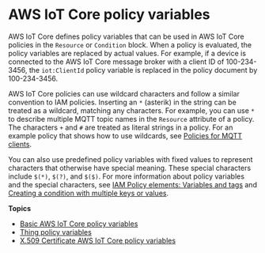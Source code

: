 # AWS IoT Core policy variables<a name="iot-policy-variables"></a>

AWS IoT Core defines policy variables that can be used in AWS IoT Core policies in the `Resource` or `Condition` block\. When a policy is evaluated, the policy variables are replaced by actual values\. For example, if a device is connected to the AWS IoT Core message broker with a client ID of 100\-234\-3456, the `iot:ClientId` policy variable is replaced in the policy document by 100\-234\-3456\.

AWS IoT Core policies can use wildcard characters and follow a similar convention to IAM policies\. Inserting an `*` \(asterik\) in the string can be treated as a wildcard, matching any characters\. For example, you can use `*` to describe multiple MQTT topic names in the `Resource` attribute of a policy\. The characters `+` and `#` are treated as literal strings in a policy\. For an example policy that shows how to use wildcards, see [Policies for MQTT clients](pub-sub-policy.md#pub-sub-policy-cert)\.

You can also use predefined policy variables with fixed values to represent characters that otherwise have special meaning\. These special characters include `$(*)`, `$(?)`, and `$($)`\. For more information about policy variables and the special characters, see [IAM Policy elements: Variables and tags](https://docs.aws.amazon.com/IAM/latest/UserGuide/reference_policies_variables.html) and [Creating a condition with multiple keys or values](https://docs.aws.amazon.com/IAM/latest/UserGuide/reference_policies_multi-value-conditions.html)\.

**Topics**
+ [Basic AWS IoT Core policy variables](basic-policy-variables.md)
+ [Thing policy variables](thing-policy-variables.md)
+ [X\.509 Certificate AWS IoT Core policy variables](cert-policy-variables.md)